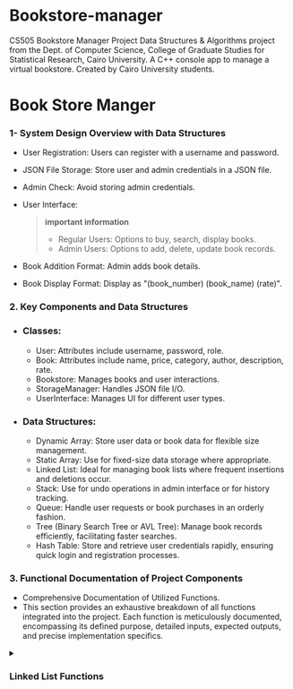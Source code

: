 # Bookstore-manager
CS505 Bookstore Manager Project  Data Structures &amp; Algorithms project from the Dept. of Computer Science, College of Graduate Studies for Statistical Research, Cairo University. A C++ console app to manage a virtual bookstore. Created by Cairo University students.


# Book Store Manger

### 1- System Design Overview with Data Structures
   - User Registration: Users can register with a username and password.

   - JSON File Storage: Store user and admin credentials in a JSON file.

   - Admin Check: Avoid storing admin credentials.

   - User Interface:

       > **important information**
       >
       > - Regular Users: Options to buy, search, display books.
       > - Admin Users: Options to add, delete, update book records.

   - Book Addition Format: Admin adds book details.

   - Book Display Format: Display as "(book_number) (book_name) (rate)".

### 2. Key Components and Data Structures
   - ### Classes:
        - User: Attributes include username, password, role.
        - Book: Attributes include name, price, category, author, description, rate.
        - Bookstore: Manages books and user interactions.
        - StorageManager: Handles JSON file I/O.
        - UserInterface: Manages UI for different user types.
   - ### Data Structures:

        - Dynamic Array: Store user data or book data for flexible size management.
        - Static Array: Use for fixed-size data storage where appropriate.
        - Linked List: Ideal for managing book lists where frequent insertions and deletions occur.
        - Stack: Use for undo operations in admin interface or for history tracking.
        - Queue: Handle user requests or book purchases in an orderly fashion.
        - Tree (Binary Search Tree or AVL Tree): Manage book records efficiently, facilitating faster searches.
        - Hash Table: Store and retrieve user credentials rapidly, ensuring quick login and registration processes.
    
### 3. Functional Documentation of Project Components

 - Comprehensive Documentation of Utilized Functions.
 - This section provides an exhaustive breakdown of all functions integrated into the project. Each function is meticulously documented, encompassing its defined purpose, detailed inputs, expected outputs, and precise implementation specifics.

<details>
  <summary><h3><b>Linked List Functions</b></h3></summary>
   
  <details>
    <summary><i>Constructor</i></summary>
    
   ### LinkedListUtils<L>::LinkedListUtils() 
   - Purpose: Constructor initializing the linked list.
   - Inputs: None.
   - Outputs: None.
   - Initializes pointers head, cursor, and prev to nullptr.

   ### Implementation
   ```C++
   template <class L>
   LinkedListUtils<L>::LinkedListUtils() {
        head = nullptr;
        cursor = nullptr;
        prev = nullptr;
   }
   ```
  </details>
  
  <details>
    <summary><i>isEmpty</i></summary>
    
   ### bool LinkedListUtils<L>::isEmpty() const 
   - Purpose: Checks if the linked list is empty.
   - Inputs: None.
   - Outputs: Boolean indicating whether the list is empty or not.

   ### Implementation
   ```C++
    template <typename L>
    bool LinkedListUtils<L>::isEmpty() const {
       return head == nullptr;
    }
   ```
  </details> 

  <details>
    <summary><i>cursorIsEmpty</i></summary>
    
   ### bool LinkedListUtils<L>::currsorIsEmpty() const 
   - Purpose: Checks if the cursor is empty.
   - Inputs: None.
   - Outputs: Boolean indicating whether the cursor is empty or not.

   ### Implementation
   ```C++
    template <typename L>
    bool LinkedListUtils<L>::currsorIsEmpty() const {
       return cursor == nullptr;
    }
   ```
  </details> 

  <details>
    <summary><i>toFirst</i></summary>
     
   ### void LinkedListUtils<L>::toFirst()
   - Purpose: Moves the cursor to the beginning of the list.
   - Inputs: None.
   - Outputs: None.
       
   ### Implementation
   ```C++
    template <typename L>
    void LinkedListUtils<L>::toFirst() {
       cursor = head;
       prev = nullptr;
    }
   ```
  </details>

  <details>
    <summary><i>atFirst</i></summary>
     
   ### bool LinkedListUtils<L>::atFirst() const
   - Purpose: Checks if the cursor is at the beginning of the list.
   - Inputs: None.
   - Outputs: Boolean indicating if the cursor is at the beginning.
       
   ### Implementation
   ```C++
    template <typename L>
    bool LinkedListUtils<L>::atFirst() const {
        return cursor == head;
    }
   ```
  </details>

  <details>
    <summary><i>advance</i></summary>
     
   ### void LinkedListUtils<L>::advance()
   - Purpose: Moves the cursor to the next node in the list.
   - Inputs: None.
   - Outputs: None.
       
   ### Implementation
   ```C++
    template <typename L>
    void LinkedListUtils<L>::advance() {
       prev = cursor;
       cursor = cursor->next;
    }
   ```
  </details>

  <details>
    <summary><i>toEnd</i></summary>
     
   ### void LinkedListUtils<L>::toEnd()
   - Purpose: Moves the cursor to the end of the list.
   - Inputs: None.
   - Outputs: None.
       
   ### Implementation
   ```C++
    template <typename L>
    void LinkedListUtils<L>::toEnd() {
       toFirst();
       if (!isEmpty()) {
           while (cursor->next != nullptr)
               advance();
       }
   }
   ```
  </details>

  <details>
    <summary><i>atEnd</i></summary>
     
   ### bool LinkedListUtils<L>::atEnd() const
   - Purpose: Checks if the cursor is at the end of the list.
   - Inputs: None.
   - Outputs: Boolean indicating if the cursor is at the end.
       
   ### Implementation
   ```C++
    template <typename L>
    bool LinkedListUtils<L>::atEnd() const {
    if (isEmpty())
        return true;
    else if (currsorIsEmpty())
        return false;
    else
        return cursor->next == nullptr;
    }
   ```
  </details>

  <details>
    <summary><i>retrieveData</i></summary>
     
   ### void LinkedListUtils<L>::retrieveData(L& d) const
   - Purpose: Retrieves data from the current node.
   - Inputs: Reference to store retrieved data.
   - Outputs: None.
       
   ### Implementation
   ```C++
    template <typename L>
    void LinkedListUtils<L>::retrieveData(L& d) const {
        d = cursor->data;
    }
   ```
  </details>

  <details>
    <summary><i>retrieveData</i></summary>
     
   ### void LinkedListUtils<L>::retrieveData(L &d, int &k) const
   - Purpose: Retrieves data and key from the current node.
   - Inputs: References to store retrieved data and key.
   - Outputs: None.
       
   ### Implementation
   ```C++
    template <typename L>
    void LinkedListUtils<L>::retrieveData(L &d, int &k) const {
       d = cursor->data;
       k = cursor->key;
    }
   ```
  </details>

  <details>
    <summary><i>retrieveKey</i></summary>
     
   ### void LinkedListUtils<L>::retrieveKey(int &k) const
   - Purpose: Retrieves key from the current node.
   - Inputs: Reference to store retrieved key.
   - Outputs: None.
       
   ### Implementation
   ```C++
    template <typename L>
    void LinkedListUtils<L>::retrieveKey(int &k) const {
       k = cursor->key;
    }
   ```
  </details>

   <details>
    <summary><i>updateData</i></summary>
     
   ### void LinkedListUtils<L>::updateData(const L &d)
   - Purpose: Updates the data of the current node.
   - Inputs: New data to update.
   - Outputs: None.
       
   ### Implementation
   ```C++
    template <typename L>
    void LinkedListUtils<L>::updateData(const L &d) {
       cursor->data = d;
    }
   ```
  </details>

   <details>
    <summary><i>listSize</i></summary>
     
   ### int LinkedListUtils<L>::listSize() const
   - Purpose: Computes the size of the linked list.
   - Inputs: None.
   - Outputs: Integer representing the size of the list.
       
   ### Implementation
   ```C++
    template <typename L>
    int LinkedListUtils<L>::listSize() const {
        int count = 0;
        Node* temp = head;
        while (temp != nullptr) {
            count++;
            temp = temp->next;
        }
        return count;
    }
   ```
  </details>

   <details>
    <summary><i>insertFirst</i></summary>
     
   ### void LinkedListUtils<L>::insertFirst(const int &k, const L &d)
   - Purpose: Inserts a new node at the beginning of the list.
   - Inputs: Key and data for the new node.
   - Outputs: None.
       
   ### Implementation
   ```C++
    template <typename L>
    void LinkedListUtils<L>::insertFirst(const int &k, const L &d) {
        Node* temp = new Node;
        temp->key = k;
        temp->data = d;

        temp->next = head;

        head = temp;
        cursor = head;
        prev = nullptr;
    }
   ```
  </details>

   <details>
    <summary><i>insertAfter</i></summary>
     
   ### void LinkedListUtils<L>::insertAfter(const int &k, const L &d)
   - Purpose: Inserts a new node after the current node.
   - Inputs: Key and data for the new node.
   - Outputs: None.
       
   ### Implementation
   ```C++
    template <typename L>
    void LinkedListUtils<L>::insertAfter(const int &k, const L &d) {
        Node* temp = new Node;
        temp->key = k;
        temp->data = d;

        temp->next = cursor->next;
        cursor->next = temp;

        prev = cursor;
        cursor = temp;
    }
   ```
  </details>

  <details>
    <summary><i>insertBefore</i></summary>
     
   ### void LinkedListUtils<L>::insertBefore(const int &k, const L &d)
   - Purpose: Inserts a new node before the current node.
   - Inputs: Key and data for the new node.
   - Outputs: None.
       
   ### Implementation
   ```C++
    template <typename L>
    template <typename L>
    void LinkedListUtils<L>::insertBefore(const int &k, const L &d) {
        Node* temp = new Node;
        temp->key = k;
        temp->data = d;

        temp->next = cursor;
        prev->next = temp;

        cursor = temp;
    }
   ```
  </details>

  <details>
    <summary><i>insertEnd</i></summary>
     
   ### void LinkedListUtils<L>::insertEnd(const int &k, const L &d)
   - Purpose: Inserts a new node at the end of the list.
   - Inputs: Key and data for the new node.
   - Outputs: None.
       
   ### Implementation
   ```C++
    template <typename L>
    void LinkedListUtils<L>::insertEnd(const int &k, const L &d) {
        if (isEmpty())
            insertFirst(k, d);
        else {
            toEnd();
            insertAfter(k, d);
        }
    }
   ```
  </details>

  <details>
    <summary><i>deleteNode</i></summary>
     
   ### void LinkedListUtils<L>::deleteNode(const int &key)
   - Purpose: Deletes a node with a specified key from the list.
   - Inputs: Key of the node to be deleted.
   - Outputs: None.
       
   ### Implementation
   ```C++
    template <typename L>
    void LinkedListUtils<L>::deleteNode(const int &key) {
       // Node* temp = head;
       // Node* prev = nullptr;
       toFirst();
       // Case: List is empty
       if (cursor == nullptr) return;
   
       // Case: Node to delete is head
       if (cursor != nullptr && cursor->key == key) {
           head = cursor->next;   // Changed head
           delete cursor;         // free old head
           return;
       }
   
       // Search for the key to be deleted
       while (cursor != nullptr && cursor->key != key) {
           prev = cursor;
           cursor = cursor->next;
       }
   
       // If key was not present in linked list
       if (cursor == nullptr) return;
   
       // Unlink the node from linked list
       prev->next = cursor->next;
       delete cursor;
    }
   ```
  </details>

   <details>
    <summary><i>deleteNode</i></summary>
     
   ### void LinkedListUtils<L>::deleteNode()
   - Purpose: Deletes the current node.
   - Inputs: None.
   - Outputs: None.
       
   ### Implementation
   ```C++
    template <typename L>
    void LinkedListUtils<L>::deleteNode() {
      Node* temp;
      
      if (!currsorIsEmpty()){
          if (atFirst()) {
              temp = cursor;
              cursor = cursor->next;
              head = cursor;
              delete temp;
          } else {
              temp = cursor;
              cursor = cursor->next;
              prev->next = cursor;
              delete temp;
          }
      }
    }
   ```
  </details>

  <details>
    <summary><i>deleteFirst</i></summary>
     
   ### void LinkedListUtils<L>::deleteFirst()
   - Purpose: Deletes the first node in the list.
   - Inputs: None.
   - Outputs: None.
       
   ### Implementation
   ```C++
    template <typename L>
    void LinkedListUtils<L>::deleteFirst() {
      if (!isEmpty()) {
          toFirst();
          deleteNode();
      }
    }
   ```
  </details>

  <details>
    <summary><i>deleteEnd</i></summary>
     
   ### void LinkedListUtils<L>::deleteEnd()
   - Purpose: Deletes the last node in the list.
   - Inputs: None.
   - Outputs: None.
       
   ### Implementation
   ```C++
    template <typename L>
    void LinkedListUtils<L>::deleteEnd() {
      if (!isEmpty()) {
          toEnd();
          deleteNode();
      }
    }
   ```
  </details>

   <details>
    <summary><i>makeListEmpty</i></summary>
     
   ### void LinkedListUtils<L>::makeListEmpty()
   - Purpose: Empties the entire linked list.
   - Inputs: None.
   - Outputs: None.
       
   ### Implementation
   ```C++
    template <typename L>
   void LinkedListUtils<L>::makeListEmpty() {
      toFirst();
      while (!isEmpty())
          deleteNode();
   }
   ```
  </details>

<details>
    <summary><i>search</i></summary>
     
   ### bool LinkedListUtils<L>::search(const int &k)
   - Purpose: Searches for a node with a specified key in the list.
   - Inputs: Key to search for.
   - Outputs: Boolean indicating if the key was found.
       
   ### Implementation
   ```C++
    template <typename L>
   bool LinkedListUtils<L>::search(const int &k) {
      bool found = false;
      toFirst();
      while (!found && cursor != nullptr) {
          if (cursor->key == k)
              found = true;
          else
              advance();
      }
      return found;
   }
   ```
  </details>

  <details>
    <summary><i>orderInsert</i></summary>
     
   ### void LinkedListUtils<L>::orderInsert(const int &k, const L &d)
   - Purpose: Inserts a node in ascending order based on the key.
   - Inputs:  Key and data for the new node.
   - Outputs: None.
       
   ### Implementation
   ```C++
    template <typename L>
    void LinkedListUtils<L>::orderInsert(const int &k, const L &d) {
      toFirst();
      while (cursor != nullptr && cursor->key < k)
          advance();
      if (prev == nullptr)
          insertFirst(k, d);
      else
          insertBefore(k, d);
    }
   ```
  </details>

   <details>
    <summary><i>traverse</i></summary>
     
   ### void LinkedListUtils<L>::traverse()
   - Purpose: Traverses the list and prints the keys of all nodes.
   - Inputs:  None.
   - Outputs: None.
       
   ### Implementation
   ```C++
    template <typename L>
    void LinkedListUtils<L>::traverse() {
      toFirst();
      while (!currsorIsEmpty()) {
          cout << cursor->key; //<< " " << cursor->data << endl;
          advance();
      }
    }
   ```
  </details>

  <details>
       <summary><i>Destructor</i></summary>
        
   ### LinkedListUtils<L>::~LinkedListUtils()
   - Purpose: Destructor to free memory by making the list empty.
   - Inputs:  None.
   - Outputs: None.
          
   ### Implementation
   ```C++
      template <typename L>
      LinkedListUtils<L>::~LinkedListUtils() {
         makeListEmpty();
      }
   ```
   </details>

  
</details>

















